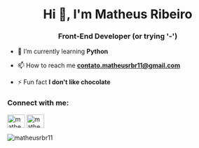 <h1 align="center">Hi 👋, I'm Matheus Ribeiro</h1>
<h3 align="center">Front-End Developer (or trying '-')</h3>

- 🌱 I’m currently learning **Python**

- 📫 How to reach me **contato.matheusrbr11@gmail.com**

- ⚡ Fun fact **I don't like chocolate**

<h3 align="left">Connect with me:</h3>
<p align="left">
<a href="https://linkedin.com/in/matheus-ribeiro7" target="blank"><img align="center" src="https://raw.githubusercontent.com/rahuldkjain/github-profile-readme-generator/master/src/images/icons/Social/linked-in-alt.svg" alt="matheus-ribeiro7" height="30" width="40" /></a>
<a href="https://instagram.com/matheusrbr11" target="blank"><img align="center" src="https://raw.githubusercontent.com/rahuldkjain/github-profile-readme-generator/master/src/images/icons/Social/instagram.svg" alt="matheusrbr11" height="30" width="40" /></a>
</p>

<p><img align="left" src="https://github-readme-stats.vercel.app/api/top-langs?username=matheusrbr11&show_icons=true&theme=dark&locale=en&layout=compact" alt="matheusrbr11" /></p>
